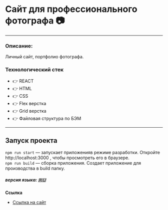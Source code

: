 # Сайт для профессионального фотографа :camera:
---

### Описание: 
Личный сайт, портфолио фотографа.
### Технологический стек
* :point_right: REACT
* :point_right: HTML
* :point_right: CSS
* :point_right: Flex верстка
* :point_right: Grid верстка
* :point_right: Файловая структура по БЭМ
---

## Запуск проекта

`npm run start` — запускает приложенияв режиме разработки.
Откройте http://localhost:3000 , чтобы просмотреть его в браузере.  
`npm run build` — сборка приложения. Создает приложение для производства в build папку. 

##### версия языка: :ru:

**Ссылка**

* [Ссылка на сайт](https://aksenov-m.github.io/photo-studio/)